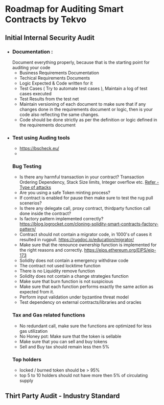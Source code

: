 # Roadmap for Auditing Smart Contracts by Tekvo

## Initial Internal Security Audit
 - ### Documentation : 
   Document everything properly, because that is the starting point for auditing your code
    - Business Requirements Documentation
    - Techical Requirements Documents
    - Logic Expected & Code written for it
    - Test Cases ( Try to automate test cases ), Maintain a log of test cases executed
    - Test Results from the test net
    - Maintain versioning of each document to make sure that if any changes done in the requirements document or logic, then is your code also reflecting the same changes.
    - Code should be done strictly as per the definition or logic defined in the requirements document
 - ### Test using Auding tools
    -  https://bscheck.eu/
    - 
   ### Bug Testing
    - Is there any harmful transaction in your contract? Transaction Ordering Dependency, Stack Size limits, Integer overflow etc.
     [Refer - Type of attacks](https://github.com/Tekvology/Blockchain-Crypto-Auditing-Security/blob/main/001%20Type%20of%20Blockchain%20Attacks.md)
    - Are you using a safe Token minting process?
    - If contract is enabled for pause then make sure to test the rug pull scenerios? 
    - Is there any delegate call, proxy contract, thirdparty function call done inside the contract?
    - Is factory pattern implemented correctly? https://blog.logrocket.com/cloning-solidity-smart-contracts-factory-pattern/
    - Contract should not contain a migrator code, in 1000's of cases it resulted in rugpull. https://rugdoc.io/education/migrator/
    - Make sure that the renounce ownership function is implemented for the right reasons and correctly. https://eips.ethereum.org/EIPS/eip-173
    - Solidity does not contain a emergency withdraw code
    - The contract not used locktime function
    - There is no Liquidity remove function
    - Solidity does not contain a change strategies function
    - Make sure that burn function is not suspicious
    - Make sure that each function performs exactly the same action as expected from it.
    - Perform input validation under byzantine threat model
    - Test dependency on external contracts/libraries and oracles
   ### Tax and Gas related functions
    - No redundant call, make sure the functions are optimized for less gas utilization
    - No Honey pot: Make sure that the token is sellable
    - Make sure that you can sell and buy tokens
    - Sell and Buy tax should remain less then 5%
   ### Top holders
    - locked / burned token should be > 95%
    - top 5 to 10 holders should not have more then 5% of circulating supply
    
## Thirt Party Audit - Industry Standard